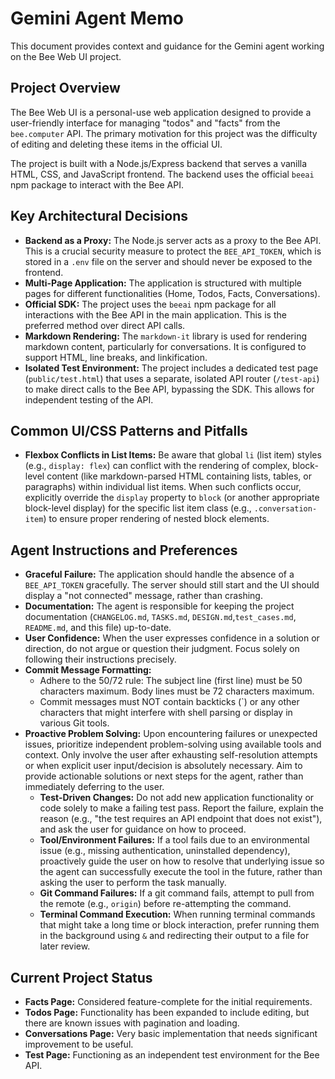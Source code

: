 # Gemini Agent Memo

This document provides context and guidance for the Gemini agent working on the Bee Web UI project.

## Project Overview

The Bee Web UI is a personal-use web application designed to provide a user-friendly interface for managing "todos" and "facts" from the `bee.computer` API. The primary motivation for this project was the difficulty of editing and deleting these items in the official UI.

The project is built with a Node.js/Express backend that serves a vanilla HTML, CSS, and JavaScript frontend. The backend uses the official `beeai` npm package to interact with the Bee API.

## Key Architectural Decisions

- **Backend as a Proxy:** The Node.js server acts as a proxy to the Bee API. This is a crucial security measure to protect the `BEE_API_TOKEN`, which is stored in a `.env` file on the server and should never be exposed to the frontend.
- **Multi-Page Application:** The application is structured with multiple pages for different functionalities (Home, Todos, Facts, Conversations).
- **Official SDK:** The project uses the `beeai` npm package for all interactions with the Bee API in the main application. This is the preferred method over direct API calls.
- **Markdown Rendering:** The `markdown-it` library is used for rendering markdown content, particularly for conversations. It is configured to support HTML, line breaks, and linkification.
- **Isolated Test Environment:** The project includes a dedicated test page (`public/test.html`) that uses a separate, isolated API router (`/test-api`) to make direct calls to the Bee API, bypassing the SDK. This allows for independent testing of the API.

## Common UI/CSS Patterns and Pitfalls

- **Flexbox Conflicts in List Items:** Be aware that global `li` (list item) styles (e.g., `display: flex`) can conflict with the rendering of complex, block-level content (like markdown-parsed HTML containing lists, tables, or paragraphs) within individual list items. When such conflicts occur, explicitly override the `display` property to `block` (or another appropriate block-level display) for the specific list item class (e.g., `.conversation-item`) to ensure proper rendering of nested block elements.

## Agent Instructions and Preferences

- **Graceful Failure:** The application should handle the absence of a `BEE_API_TOKEN` gracefully. The server should still start and the UI should display a "not connected" message, rather than crashing.
- **Documentation:** The agent is responsible for keeping the project documentation (`CHANGELOG.md`, `TASKS.md`, `DESIGN.md`,`test_cases.md`, `README.md`, and this file) up-to-date.
- **User Confidence:** When the user expresses confidence in a solution or direction, do not argue or question their judgment. Focus solely on following their instructions precisely.
- **Commit Message Formatting:**
    - Adhere to the 50/72 rule: The subject line (first line) must be 50 characters maximum. Body lines must be 72 characters maximum.
    - Commit messages must NOT contain backticks (`) or any other characters that might interfere with shell parsing or display in various Git tools.
- **Proactive Problem Solving:** Upon encountering failures or unexpected issues, prioritize independent problem-solving using available tools and context. Only involve the user after exhausting self-resolution attempts or when explicit user input/decision is absolutely necessary. Aim to provide actionable solutions or next steps for the agent, rather than immediately deferring to the user.
    - **Test-Driven Changes:** Do not add new application functionality or code solely to make a failing test pass. Report the failure, explain the reason (e.g., "the test requires an API endpoint that does not exist"), and ask the user for guidance on how to proceed.
    - **Tool/Environment Failures:** If a tool fails due to an environmental issue (e.g., missing authentication, uninstalled dependency), proactively guide the user on how to resolve that underlying issue so the agent can successfully execute the tool in the future, rather than asking the user to perform the task manually.
    - **Git Command Failures:** If a git command fails, attempt to pull from the remote (e.g., `origin`) before re-attempting the command.
    - **Terminal Command Execution:** When running terminal commands that might take a long time or block interaction, prefer running them in the background using `&` and redirecting their output to a file for later review.

## Current Project Status

- **Facts Page:** Considered feature-complete for the initial requirements.
- **Todos Page:** Functionality has been expanded to include editing, but there are known issues with pagination and loading.
- **Conversations Page:** Very basic implementation that needs significant improvement to be useful.
- **Test Page:** Functioning as an independent test environment for the Bee API.